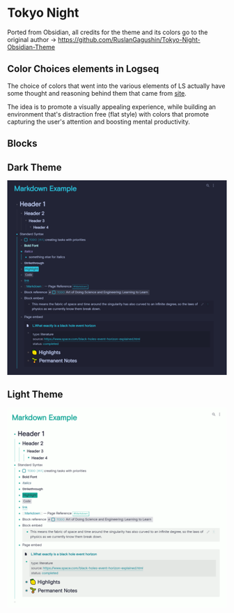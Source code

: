 
# Tokyo Night
Ported from Obsidian, all credits for the theme and its colors go to the original author -> https://github.com/RuslanGagushin/Tokyo-Night-Obsidian-Theme

## Color Choices elements in Logseq
The choice of colors that went into the various elements of LS actually have some thought and reasoning behind them that came from [site](https://www.shiftelearning.com/blog/how-do-colors-influence-learning). 

The idea is to promote a visually appealing experience, while building an environment that's distraction free (flat style) with colors that promote capturing the user's attention and boosting mental productivity.

## Blocks



## Dark Theme
![](tokyo-night-2.png)

## Light Theme
![](tokyo-day1.png)
